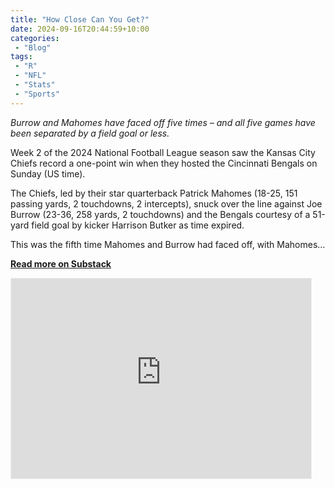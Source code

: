 ```yaml
---
title: "How Close Can You Get?"
date: 2024-09-16T20:44:59+10:00
categories:
 - "Blog"
tags:
 - "R"
 - "NFL" 
 - "Stats"
 - "Sports"
---
```


*Burrow and Mahomes have faced off five times – and all five games have been separated by a field goal or less.*

<!--more-->

Week 2 of the 2024 National Football League season saw the Kansas City Chiefs record a one-point win when they hosted the Cincinnati Bengals on Sunday (US time).

The Chiefs, led by their star quarterback Patrick Mahomes (18-25, 151 passing yards, 2 touchdowns, 2 intercepts), snuck over the line against Joe Burrow (23-36, 258 yards, 2 touchdowns) and the Bengals courtesy of a 51-yard field goal by kicker Harrison Butker as time expired.

This was the fifth time Mahomes and Burrow had faced off, with Mahomes...

[**Read more on Substack**](https://lincolntracy.substack.com/p/how-close-can-you-get)

<iframe src="https://lincolntracy.substack.com/embed" width="480" height="320" style="border:1px solid #EEE; background:white;" frameborder="0" scrolling="no"></iframe>